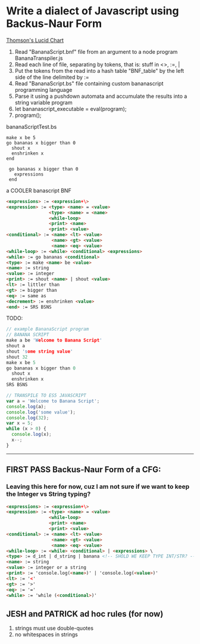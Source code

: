 # Write a dialect of Javascript using Backus-Naur Form 
[Thomson's Lucid Chart](https://www.lucidchart.com/documents/edit/c7e701b5-f2f4-4c20-ab8b-4fea175c5cf5/0?shared=true&)

1. Read "BananaScript.bnf" file from an argument to a node program BananaTranspiler.js
2. Read each line of file, separating by tokens, that is: stuff in <>, :=, |
3. Put the tokens from the read into a hash table "BNF_table" by the left side of the line delimited by :=
4. Read "BananaScript.bs" file containing custom bananascript programming language
5. Parse it using a pushdown automata and accumulate the results into a string variable program
6. let bananascript_executable = eval(program);
7. program();

bananaScriptTest.bs
```
make x be 5
go bananas x bigger than 0
  shout x
  enshrinken x
end
```

```
 go bananas x bigger than 0
   expressions
 end
```

a COOLER banascript BNF
```html
<expressions> := <expression+\>
<expression> := <type> <name> = <value>
                <type> <name> = <name>
                <while-loop>
                <print> <name>
                <print> <value>
<conditional> := <name> <lt> <value>
                 <name> <gt> <value>
                 <name> <eq> <value>
<while-loop> := <while> <conditional> <expressions>
<while> := go bananas <conditional>
<type> := make <name> be <value>
<name> := string
<value> := integer
<print> := shout <name> | shout <value>
<lt> := littler than
<gt> := bigger than
<eq> := same as
<decrement> := enshrinken <value>
<end> := SRS BSNS
```

TODO:
```c
// example BananaScript program
// BANANA SCRIPT
make a be 'Welcome to Banana Script'
shout a
shout 'some string value'
shout 32
make x be 5
go bananas x bigger than 0
  shout x
  enshrinken x
SRS BSNS
```

```js
// TRANSPILE TO ES5 JAVASCRIPT
var a = 'Welcome to Banana Script';
console.log(a);
console.log('some value');
console.log(32);
var x = 5;
while (x > 0) {
  console.log(x);
  x--;
}
```

***

## FIRST PASS Backus-Naur Form of a CFG:
### Leaving this here for now, cuz I am not sure if we want to keep the Integer vs String typing?
```html
<expressions> := <expression+\>
<expression> := <type> <name> = <value>
                <while-loop>
                <print> <name>
                <print> <value>
<conditional> := <name> <lt> <value>
                 <name> <gt> <value>
                 <name> <eq> <value>
<while-loop> := <while> <conditional> | <expressions> \
<type> := d_int | d_string | banana <!-- SHOLD WE KEEP TYPE INT/STR? --->
<name> := string
<value> := integer or a string 
<print> := 'console.log(<name>)' | 'console.log(<value>)'
<lt> := '<'
<gt> := '>'
<eq> := '='
<while> := 'while (<conditional>)'
```

## JESH and PATRICK ad hoc rules (for now)
1. strings must use double-quotes
2. no whitespaces in strings
